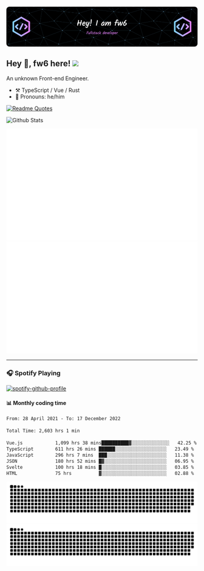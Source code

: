![Header](github-header-image.png)

## Hey 👋, fw6 here! <img src="https://github.githubassets.com/images/mona-whisper.gif" height="24" />


An unknown Front-end Engineer.

-   :hammer_and_pick: TypeScript / Vue / Rust
-   :man: Pronouns: he/him


[![Readme Quotes](https://quotes-github-readme.vercel.app/api?type=horizontal&theme=algolia)](https://github.com/piyushsuthar/github-readme-quotes)



![Github Stats](https://github-readme-stats.vercel.app/api?username=fw6&bg_color=30,e96443,904e95&title_color=fff&text_color=fff)

![](https://raw.githubusercontent.com/fw6/github-stats-transparent/output/generated/overview.svg)
![](https://raw.githubusercontent.com/fw6/github-stats-transparent/output/generated/languages.svg)


---

### 🎧 Spotify Playing

<!-- ![spotify-github-profile](/img/default.svg) -->

[![spotify-github-profile](https://spotify-github-profile.vercel.app/api/view?uid=r6wn4hdvypv0lkzyrj0e0pjct&cover_image=true&theme=default&bar_color=53b14f&bar_color_cover=true)](https://github.com/kittinan/spotify-github-profile)
#### :bar_chart: Monthly coding time

<!--START_SECTION:waka-->

```text
From: 28 April 2021 - To: 17 December 2022

Total Time: 2,603 hrs 1 min

Vue.js            1,099 hrs 38 mins██████████▓░░░░░░░░░░░░░░   42.25 %
TypeScript        611 hrs 26 mins ██████░░░░░░░░░░░░░░░░░░░   23.49 %
JavaScript        296 hrs 7 mins  ███░░░░░░░░░░░░░░░░░░░░░░   11.38 %
JSON              180 hrs 52 mins █▓░░░░░░░░░░░░░░░░░░░░░░░   06.95 %
Svelte            100 hrs 18 mins █░░░░░░░░░░░░░░░░░░░░░░░░   03.85 %
HTML              75 hrs          ▓░░░░░░░░░░░░░░░░░░░░░░░░   02.88 %
```

<!--END_SECTION:waka-->




![github contribution grid snake animation](https://raw.githubusercontent.com/platane/platane/output/github-contribution-grid-snake-dark.svg#gh-dark-mode-only)![github contribution grid snake animation](https://raw.githubusercontent.com/platane/platane/output/github-contribution-grid-snake.svg#gh-light-mode-only)
